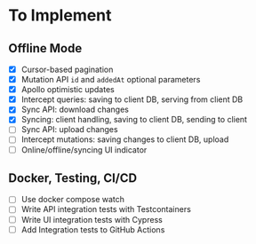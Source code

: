 # To Implement

## Offline Mode

- [x] Cursor-based pagination
- [x] Mutation API `id` and `addedAt` optional parameters
- [x] Apollo optimistic updates
- [x] Intercept queries: saving to client DB, serving from client DB
- [x] Sync API: download changes
- [x] Syncing: client handling, saving to client DB, sending to client
- [ ] Sync API: upload changes
- [ ] Intercept mutations: saving changes to client DB, upload
- [ ] Online/offline/syncing UI indicator

## Docker, Testing, CI/CD

- [ ] Use docker compose watch
- [ ] Write API integration tests with Testcontainers
- [ ] Write UI integration tests with Cypress
- [ ] Add Integration tests to GitHub Actions
